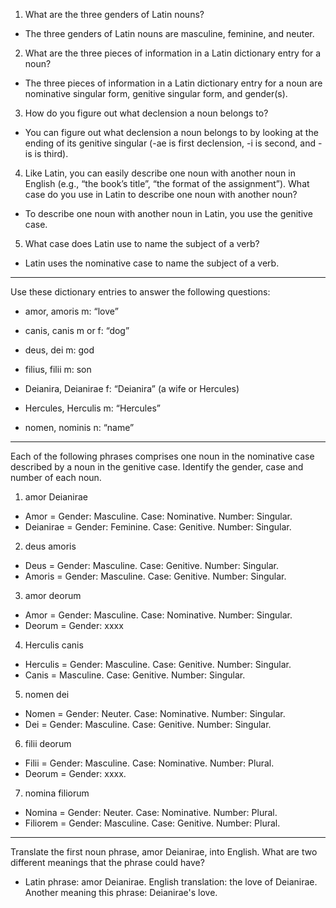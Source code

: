 1. What are the three genders of Latin nouns?
- The three genders of Latin nouns are masculine, feminine, and neuter.

2. What are the three pieces of information in a Latin dictionary entry for a noun?
- The three pieces of information in a Latin dictionary entry for a noun are nominative singular form, genitive singular form, and gender(s).

3. How do you figure out what declension a noun belongs to?
- You can figure out what declension a noun belongs to by looking at the ending of its genitive singular (-ae is first declension, -i is second, and -is is third).

4. Like Latin, you can easily describe one noun with another noun in English (e.g., “the book’s title”, “the format of the assignment”). What case do you use in Latin to describe one noun with another noun?
- To describe one noun with another noun in Latin, you use the genitive case.

5. What case does Latin use to name the subject of a verb?
- Latin uses the nominative case to name the subject of a verb.
---
Use these dictionary entries to answer the following questions:
- amor, amoris m: “love”

- canis, canis m or f: “dog”

- deus, dei m: god

- filius, filii m: son

- Deianira, Deianirae f: “Deianira” (a wife or Hercules)

- Hercules, Herculis m: “Hercules”

- nomen, nominis n: “name”
---
Each of the following phrases comprises one noun in the nominative case described by a noun in the genitive case. Identify the gender, case and number of each noun.
1. amor Deianirae
- Amor = Gender: Masculine. Case: Nominative. Number: Singular.
- Deianirae = Gender: Feminine. Case: Genitive. Number: Singular.

2. deus amoris
- Deus = Gender: Masculine. Case: Genitive. Number: Singular.
- Amoris = Gender: Masculine. Case: Genitive. Number: Singular.

3. amor deorum
- Amor = Gender: Masculine. Case: Nominative. Number: Singular.
- Deorum = Gender: xxxx

4. Herculis canis
- Herculis = Gender: Masculine. Case: Genitive. Number: Singular.
- Canis = Masculine. Case: Genitive. Number: Singular.

5. nomen dei
- Nomen = Gender: Neuter. Case: Nominative. Number: Singular.
- Dei = Gender: Masculine. Case: Genitive. Number: Singular.

6. filii deorum
- Filii = Gender: Masculine. Case: Nominative. Number: Plural.
- Deorum = Gender: xxxx.

7. nomina filiorum
- Nomina = Gender: Neuter. Case: Nominative. Number: Plural.
- Filiorem = Gender: Masculine. Case: Genitive. Number: Plural.
---
Translate the first noun phrase, amor Deianirae, into English. What are two different meanings that the phrase could have?
- Latin phrase: amor Deianirae. English translation: the love of Deianirae. Another meaning this phrase: Deianirae's love.
